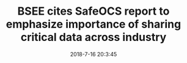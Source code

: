 ---
"title": "BSEE cites SafeOCS report to emphasize importance of sharing critical data across industry"
"date": "2018-7-16 20:3:45"
"feed_name": "BSEE"
"feed_website": "https://www.bsee.gov/"
"feed_rss": "https://www.bsee.gov/feed/news-items/rss.xml"
"link": "https://www.bsee.gov/newsroom/latest-news/statements-and-releases/press-releases/bsee-cites-safeocs-report-to-emphasize"
"file": "_posts/2018-7-16-20-3-45_BSEE_7bfe4350a336ab30d9fe9804d5d746a299cdb7cf.md"
"accident": "0"
"drilling": "0"
"dead": "0"
"injured": "0"
---